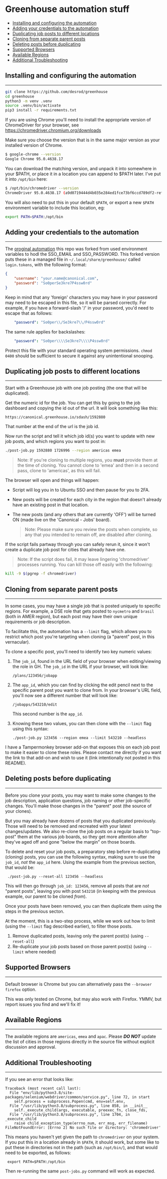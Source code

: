 # Greenhouse automation stuff

- [Installing and configuring the automation](#installing-and-configuring-the-automation)
- [Adding your credentials to the automation](#adding-your-credentials-to-the-automation)
- [Duplicating job posts to different locations](#duplicating-job-posts-to-different-locations)
- [Cloning from separate parent posts](#cloning-from-separate-parent-posts)
- [Deleting posts before duplicating](#deleting-posts-before-duplicating)
- [Supported Browsers](#supported-browsers)
- [Available Regions](#available-regions)
- [Additional Troubleshooting](#additional-troubleshooting)

## Installing and configuring the automation
---
```bash
git clone https://github.com/desrod/greenhouse
cd greenhouse
python3 -m venv .venv
source .venv/bin/activate
pip3 install -r requirements.txt
```

If you are using Chrome you'll need to install the appropriate version
of ChromeDriver for your browser, see
https://chromedriver.chromium.org/downloads

Make sure you choose the version that is in the same major version as your installed version of Chrome. 

``` bash
$ google-chrome --version
Google Chrome 95.0.4638.17
```

You can download the matching version, and unpack it into somewhere in your $PATH, or place it in a location you can append to $PATH later. I've put it into `/opt/bin` here: 

``` bash
$ /opt/bin/chromedriver --version
ChromeDriver 95.0.4638.17 (a9d0719444d4b035e284ed1fce73bf6ccd789df2-refs/branch-heads/4638@{#178})
```

You will also need to put this in your default `$PATH`, or export a new `$PATH` environment variable to include this location, eg: 

```bash
export PATH=$PATH:/opt/bin
```

## Adding your credentials to the automation
---
 The [oroginal automation](https://github.com/tvansteenburgh/greenhouse) this repo was forked from used environment variables to hodl the SSO_EMAIL and SSO_PASSWORD. This forked version puts these in a managed file in `~/.local/share/greenhouse/` called `login.tokens`, with the following format: 

``` json
{
    "username": "your.name@canonical.com",
    "password": "So0perSe3kre7P4ssw0rd"
}
```
Keep in mind that any 'foreign' characters you may have in your password may need to be escaped in this file, so it will be parsed correctly. For example, if you have a forward-slash '/' in your password, you'd need to escape that as follows: 

``` yaml
    "password": "So0per\\/Se3kre7\\/P4ssw0rd"
```

The same rule applies for backslashes: 

``` yaml
    "password": "So0per\\\\Se3kre7\\\\P4ssw0rd"
```
Protect this file with your standard operating system permissions. `chmod 0400` should be sufficient to secure it against any unintentional snooping.

## Duplicating job posts to different locations
---
Start with a Greenhouse job with one job posting (the one that will be duplicated).

Get the numeric id for the job. You can get this by going to the job dashboard and copying the id out of the url. It will look something like this:

`https://canonical.greenhouse.io/sdash/1592880`

That number at the end of the url is the job id.

Now run the script and tell it which job id(s) you want to update with new job posts, and which regions you want to post in:

``` bash
./post-job.py 1592880 1726996 --region americas emea
```

> Note: If you're cloning to multiple regions, you **must** provide them at the time of cloning. You cannot clone to 'emea' and then in a second pass, clone to 'americas', as this will fail. 

The browser will open and things will happen:

- Script will log you in to Ubuntu SSO and then pause for you to 2FA.
- New posts will be created for each city in the region that doesn't already have an existing post in that location.
- The new posts (and any others that are currently 'OFF') will be turned ON (made live on the 'Canonical - Jobs' board).
  
  > Note: Please make sure you review the posts when complete, so any that you intended to remain off, are disabled after cloning. 

If the script fails partway through you can safely rerun it, since it won't create a duplicate job post for cities that already have one.

> Note: If the script does fail, it may leave lingering 'chromedriver' processes running. You can kill those off easily with the following: 

``` bash 
kill -9 $(pgrep -f chromedriver)
```
## Cloning from separate parent posts
---
In some cases, you may have a single job that is posted uniquely to specific regions. For example, a DSE role that gets posted to `nycmetro` and `brasil` (both in AMER region), but each post may have their own unique requirements or job description. 

To facilitate this, the automation has a `--limit` flag, which allows you to restrict which post you're targeting when cloning (a "parent" post, in this vernacular). 

To clone a specific post, you'll need to identify two key numeric values: 
1. The `job_id`, found in the URL field of your browser when editing/viewing the role in GH. The `job_id` in the URL if your browser, will look like: 
    ```
    /plans/123456/jobapp
    ```
2. The `app_id`, which you can find by clicking the edit pencil next to the specific parent post you want to clone from. In your browser's URL field, you'll now see a different number that will look like: 

    ```
    /jobapps/543210/edit
    ```
   This second number is the `app_id`. 

3. Knowing these two values, you can then clone with the `--limit` flag using this syntax: 

   ``` 
   ./post-job.py 123456 --region emea --limit 543210 --headless
   ```

I have a Tampermonkey browser add-on that exposes this on each job post to make it easier to clone these roles. Please contact me directly if you want the link to that add-on and wish to use it (link intentionally not posted in this README). 

##  Deleting posts before duplicating
---
Before you clone your posts, you may want to make some changes to the job description, application questions, job naming or other job-specific changes. You'll make those changes in the "parent" post (the source of your clones). 

But you may already have dozens of posts that you duplicated previously. Those will need to be removed and recreated with your latest changes/updates. We also re-clone the job posts on a regular basis to "top-post" them at the various job boards, so they get more attention after they've aged off and gone "below the margin" on those boards. 

To delete and reset your job posts, a preparatory step before re-duplicating (cloning) posts, you can use the following syntax, making sure to use the `job_id`, _not_ the `app_id` here. Using the example from the previous section, that would be: 

```
 ./post-job.py --reset-all 123456 --headless
 ```

This will then go through `job_id: 123456`, remove all posts that are _not_ "parent posts", leaving you with post `543210` (in keeping with the previous example, our parent to be cloned _from_). 

Once your posts have been removed, you can then duplicate them using the steps in the previous secton. 

At the moment, this is a two-step process, while we work out how to limit (using the `--limit` flag described earlier), to filter those posts. 

1. Remove duplicated posts, leaving only the parent post(s) (using `--reset-all`)
2. Re-duplicate your job posts based on those parent post(s) (using `--limit` where needed)

## Supported Browsers
---
Default browser is Chrome but you can alternatively pass the `--browser firefox` option.

This was only tested on Chrome, but may also work with Firefox. YMMV, but report issues you find and we'll fix it!

## Available Regions
---
The available regions are `americas`, `emea` and `apac`. Please ***DO NOT*** update the list of cities in those regions directly in the source file without explicit discussion and approval.

## Additional Troubleshooting
---
If you see an error that looks like:
```
Traceback (most recent call last):
  File "env/lib/python3.8/site-packages/selenium/webdriver/common/service.py", line 72, in start
    self.process = subprocess.Popen(cmd, env=self.env,
  File "/usr/lib/python3.8/subprocess.py", line 858, in __init__
    self._execute_child(args, executable, preexec_fn, close_fds,
  File "/usr/lib/python3.8/subprocess.py", line 1704, in _execute_child
    raise child_exception_type(errno_num, err_msg, err_filename)
FileNotFoundError: [Errno 2] No such file or directory: 'chromedriver'
```
This means you haven't yet given the path to `chromedriver` on your system. If you put this in a location already in `$PATH`, it should work, but some like to put these in directories not in the path (such as `/opt/bin/`), and that would need to be exported, as follows: 

```
 export PATH=$PATH:/opt/bin
```
Then re-running the same `post-jobs.py` command will work as expected.
